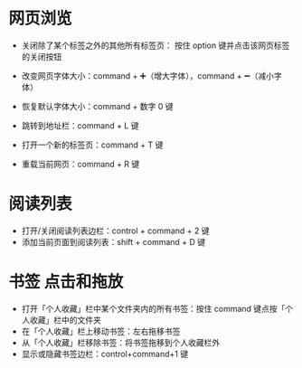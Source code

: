 # 网页浏览

- 关闭除了某个标签之外的其他所有标签页： 按住 option 键并点击该网页标签的关闭按钮

- 改变网页字体大小：command + ➕（增大字体），command + ➖（减小字体）

- 恢复默认字体大小：command + 数字 0 键
- 跳转到地址栏：command + L 键

- 打开一个新的标签页：command + T 键

- 重载当前网页：command + R 键

# 阅读列表

- 打开/关闭阅读列表边栏：control + command + 2 键
- 添加当前页面到阅读列表：shift + command + D 键

# 书签 点击和拖放

- 打开「个人收藏」栏中某个文件夹内的所有书签：按住 command 键点按「个人收藏」栏中的文件夹
- 在「个人收藏」栏上移动书签：左右拖移书签
- 从「个人收藏」栏移除书签：将书签拖移到个人收藏栏外
- 显示或隐藏书签边栏：control+command+1 键